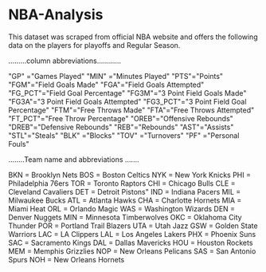 # NBA-Analysis


This dataset was scraped from official NBA website and offers the following data on the players for playoffs and Regular Season. 


.........column abbreviations............

"GP" ="Games Played"
"MIN" ="Minutes Played"
"PTS"="Points"
"FGM"="Field Goals Made"
"FGA"="Field Goals Attempted"
"FG_PCT"="Field Goal Percentage"
"FG3M"="3 Point Field Goals Made"
"FG3A"="3 Point Field Goals Attempted"
"FG3_PCT"="3 Point Field Goal Percentage"
"FTM"="Free Throws Made"
"FTA"="Free Throws Attempted"
"FT_PCT"="Free Throw Percentage"
"OREB"="Offensive Rebounds"
"DREB"="Defensive Rebounds"
"REB"="Rebounds"
"AST"="Assists"
"STL"="Steals"
"BLK" ="Blocks"
"TOV" ="Turnovers"
"PF" ="Personal Fouls"


........Team name and abbreviations .......

BKN = Brooklyn Nets
BOS = Boston Celtics
NYK = New York Knicks
PHI = Philadelphia 76ers
TOR = Toronto Raptors
CHI = Chicago Bulls
CLE = Cleveland Cavaliers
DET = Detroit Pistons"
IND = Indiana Pacers
MIL = Milwaukee Bucks
ATL = Atlanta Hawks
CHA = Charlotte Hornets
MIA = Miami Heat
ORL = Orlando Magic
WAS = Washington Wizards
DEN = Denver Nuggets
MIN = Minnesota Timberwolves 
OKC = Oklahoma City Thunder
POR = Portland Trail Blazers
UTA = Utah Jazz
GSW = Golden State Warriors
LAC = LA Clippers
LAL = Los Angeles Lakers
PHX = Phoenix Suns
SAC = Sacramento Kings
DAL = Dallas Mavericks
HOU = Houston Rockets
MEM = Memphis Grizzlies
NOP = New Orleans Pelicans
SAS = San Antonio Spurs
NOH = New Orleans Hornets



